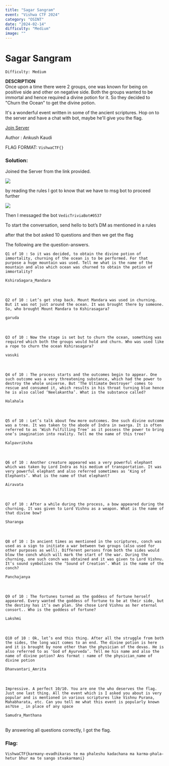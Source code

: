 ```yaml
---
title: "Sagar Sangram"
event: "Vishwa CTF 2024"
category: "OSINT"
date: "2024-02-14"
difficulty: "Medium"
image: ""
---
```

# Sagar Sangram
`Difficulty: Medium`

**DESCRIPTION**<br>
Once upon a time there were 2 groups, one was known for being on positive side and other on negative side. Both the groups wanted to be immortal and hence required a divine potion for it. So they decided to "Churn the Ocean" to get the divine potion.

It's a wonderful event written in some of the ancient scriptures. Hop on to the server and have a chat with bot, maybe he'll give you the flag.

[Join Server](https://discord.com/invite/XWuMMwFA)

Author : Ankush Kaudi

FLAG FORMAT: `VishwaCTF{}`

### Solution:

Joined the Server from the link provided.

![](../images/1_hkyMgcsKrwr9LvV8ypUOLA.webp)

by reading the rules I got to know that we have to msg bot to proceed further

![](../images/1_MQxsrZvbkAl6D3qOoNU-2g.webp)

Then I messaged the bot `VedicTriviaBot#0537`

To start the conversation, send hello to bot’s DM as mentioned in a rules

after that the bot asked 10 questions and then we get the flag

The following are the question-answers.
```
Q1 of 10 : So it was decided, to obtain the divine potion of immortality, churning of the ocean is to be performed. For that purpose a huge mountain was used. Tell me what is the name of the mountain and also which ocean was churned to obtain the potion of immortality?
```
`KshiraSagara_Mandara`
<br><br><br>

```
Q2 of 10 : Let’s get step back. Mount Mandara was used in churning. But it was not just around the ocean. It was brought there by someone. So, who brought Mount Mandara to Kshirasagara?
```
`garuda`
<br><br><br>

```
Q3 of 10 : Now the stage is set but to churn the ocean, something was required which both the groups would hold and churn. Who was used like a rope to churn the ocean Kshirasagara?
```
`vasuki`
<br><br><br>

```
Q4 of 10 : The process starts and the outcomes begin to appear. One such outcome was a very threatening substance, which had the power to destroy the whole universe. But ‘The Ultimate Destroyer’ comes to rescue and consumed it, which results in his throat turning blue hence he is also called ‘Neelakantha’. What is the substance called?
```
`Halahala`
<br><br><br>

```
Q5 of 10 : Let’s talk about few more outcomes. One such divine outcome was a tree. It was taken to the abode of Indra in swarga. It is often referred to as ‘Wish Fulfilling Tree’ as it possess the power to bring one’s imagination into reality. Tell me the name of this tree?
```
`Kalpavriksha`
<br><br><br>

```
Q6 of 10 : Another creature appeared was a very powerful elephant which was taken by Lord Indra as his medium of transportation. It was very powerful elephant and also referred sometimes as ‘King of Elephants’. What is the name of that elephant?
```
`Airavata`
<br><br><br>

```
Q7 of 10 : After a while during the process, a bow appeared during the churning. It was given to Lord Vishnu as a weapon. What is the name of that divine bow?
```
`Sharanga`
<br><br><br>

```
Q8 of 10 : In ancient times as mentioned in the scriptures, conch was used as a sign to initiate a war between two groups (also used for other purposes as well). Different persons from both the sides would blow the conch which will mark the start of the war. During the churning, one such conch was obtained and it was given to Lord Vishnu. It’s sound symbolizes the ‘Sound of Creation’. What is the name of the conch?
```
`Panchajanya`
<br><br><br>

```
Q9 of 10 : The fortunes turned as the goddess of fortune herself appeared. Every wanted the goddess of fortune to be at their side, but the destiny has it’s own plan. She chose Lord Vishnu as her eternal consort.. Who is the goddess of fortune?
```
`Lakshmi`
<br><br><br>

```
Q10 of 10 : Ok, let’s end this thing. After all the struggle from both the sides, the long wait comes to an end. The divine potion is here and it is brought by none other than the physician of the devas. He is also referred to as ‘God of Ayurveda’. Tell me his name and also the name of divine potion? Ans format : name of the physician_name of divine potion
```
`Dhanvantari_Amrita`
<br><br><br>

```
Impressive. A perfect 10/10. You are one the who deserves the flag. Just one last thing. All the event which is I asked you about is very popular and is mentioned in various scriptures like Vishnu Purana, Mahabharata, etc. Can you tell me what this event is popularly known as?Use _ in place of any space
```
`Samudra_Manthana`
<br><br>


By answering all questions correctly, I got the flag.

### Flag:
`VishwaCTF{karmany-evadhikaras te ma phaleshu kadachana ma karma-phala-hetur bhur ma te sango stvakarmani}`
